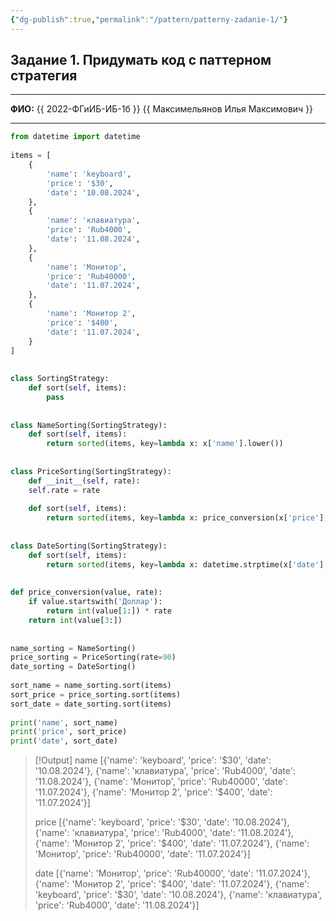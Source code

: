 ```yaml
---
{"dg-publish":true,"permalink":"/pattern/patterny-zadanie-1/"}
---
```


## Задание 1. Придумать код с паттерном стратегия

---

**ФИО:** {{ 2022-ФГиИБ-ИБ-1б }} {{ Максимельянов Илья Максимович }}

---

```python
from datetime import datetime  
  
items = [  
	{  
		'name': 'keyboard',  
		'price': '$30',  
		'date': '10.08.2024',  
	},  
	{  
		'name': 'клавиатура',  
		'price': 'Rub4000',  
		'date': '11.08.2024',  
	},  
	{  
		'name': 'Монитор',  
		'price': 'Rub40000',  
		'date': '11.07.2024',  
	},  
	{  
		'name': 'Монитор 2',  
		'price': '$400',  
		'date': '11.07.2024',  
	}  
]  
  
  
class SortingStrategy:  
	def sort(self, items):  
		pass  
  
  
class NameSorting(SortingStrategy):  
	def sort(self, items):  
		return sorted(items, key=lambda x: x['name'].lower())  
  
  
class PriceSorting(SortingStrategy):  
	def __init__(self, rate):  
	self.rate = rate  
	
	def sort(self, items):  
		return sorted(items, key=lambda x: price_conversion(x['price'], self.rate))  
  
  
class DateSorting(SortingStrategy):  
	def sort(self, items):  
		return sorted(items, key=lambda x: datetime.strptime(x['date'], '%d.%m.%Y'))  
  
  
def price_conversion(value, rate):  
	if value.startswith('Доллар'):  
		return int(value[1:]) * rate  
	return int(value[3:])  
  
  
name_sorting = NameSorting()  
price_sorting = PriceSorting(rate=90)  
date_sorting = DateSorting()  
  
sort_name = name_sorting.sort(items)  
sort_price = price_sorting.sort(items)  
sort_date = date_sorting.sort(items)  
  
print('name', sort_name)  
print('price', sort_price)  
print('date', sort_date)
```

> [!Output]
> name [{'name': 'keyboard', 'price': '$30', 'date': '10.08.2024'}, {'name': 'клавиатура', 'price': 'Rub4000', 'date': '11.08.2024'}, {'name': 'Монитор', 'price': 'Rub40000', 'date': '11.07.2024'}, {'name': 'Монитор 2', 'price': '$400', 'date': '11.07.2024'}]
> 
> price [{'name': 'keyboard', 'price': '$30', 'date': '10.08.2024'}, {'name': 'клавиатура', 'price': 'Rub4000', 'date': '11.08.2024'}, {'name': 'Монитор 2', 'price': '$400', 'date': '11.07.2024'}, {'name': 'Монитор', 'price': 'Rub40000', 'date': '11.07.2024'}]
> 
> date [{'name': 'Монитор', 'price': 'Rub40000', 'date': '11.07.2024'}, {'name': 'Монитор 2', 'price': '$400', 'date': '11.07.2024'}, {'name': 'keyboard', 'price': '$30', 'date': '10.08.2024'}, {'name': 'клавиатура', 'price': 'Rub4000', 'date': '11.08.2024'}]